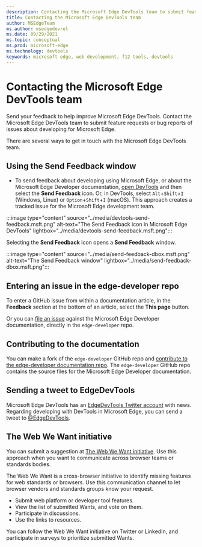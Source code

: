 ```yaml
---
description: Contacting the Microsoft Edge DevTools team to submit feature requests or bug reports of issues about developing for Microsoft Edge.
title: Contacting the Microsoft Edge DevTools team
author: MSEdgeTeam
ms.author: msedgedevrel
ms.date: 09/29/2021
ms.topic: conceptual
ms.prod: microsoft-edge
ms.technology: devtools
keywords: microsoft edge, web development, f12 tools, devtools
---
```

# Contacting the Microsoft Edge DevTools team

<!-- todo:
*  In articles other than DevTools & WebView2, manually handle each, by using public docs, & local bak of present file.
-->


Send your feedback to help improve Microsoft Edge DevTools.  Contact the Microsoft Edge DevTools team to submit feature requests or bug reports of issues about developing for Microsoft Edge.

There are several ways to get in touch with the Microsoft Edge DevTools team.


<!-- ====================================================================== -->
## Using the Send Feedback window

*  To send feedback about developing using Microsoft Edge, or about the Microsoft Edge Developer documentation, [open DevTools][OpeningDevTools] and then select the **Send Feedback** icon.  Or, in DevTools, select `Alt`+`Shift`+`I` (Windows, Linux) or `Option`+`Shift`+`I` (macOS).  This approach creates a tracked issue for the Microsoft Edge development team.

:::image type="content" source="../media/devtools-send-feedback.msft.png" alt-text="The Send Feedback icon in Microsoft Edge DevTools" lightbox="../media/devtools-send-feedback.msft.png":::

Selecting the **Send Feedback** icon opens a **Send Feedback** window.

:::image type="content" source="../media/send-feedback-dbox.msft.png" alt-text="The Send Feedback window" lightbox="../media/send-feedback-dbox.msft.png":::


<!-- ====================================================================== -->
## Entering an issue in the edge-developer repo

To enter a GitHub issue from within a documentation article, in the **Feedback** section at the bottom of an article, select the **This page** button.

Or you can [file an issue][GitHubMicrosoftDocsEdgeDeveloperNewIssue] against the Microsoft Edge Developer documentation, directly in the `edge-developer` repo.


<!-- ====================================================================== -->
## Contributing to the documentation

You can make a fork of the `edge-developer` GitHub repo and [contribute to the edge-developer documentation repo][ContributeEdgeDevDocsRepo].  The `edge-developer` GitHub repo contains the source files for the Microsoft Edge Developer documentation.


<!-- ====================================================================== -->
## Sending a tweet to EdgeDevTools

Microsoft Edge DevTools has an [EdgeDevTools Twitter account][EdgeDevToolsTwitterAccount] with news.  Regarding developing with DevTools in Microsoft Edge, you can send a tweet to [@EdgeDevTools][PostTweetEdgeDevTools].


<!-- ====================================================================== -->
## The Web We Want initiative

You can submit a suggestion at [The Web We Want initiative][WebWeWant].  Use this approach when you want to communicate across browser teams or standards bodies.

The Web We Want is a cross-browser initiative to identify missing features for web standards or browsers.  Use this communication channel to let browser vendors and standards groups know your request.

*  Submit web platform or developer tool features.
*  View the list of submitted Wants, and vote on them.
*  Participate in discussions.
*  Use the links to resources.

You can follow the Web We Want initiative on Twitter or LinkedIn, and participate in surveys to prioritize submitted Wants.


<!-- ====================================================================== -->
<!-- links -->
[OpeningDevTools]: index.md#opening-devtools "OpeningDevTools - Microsoft Edge Developer Tools overview | Microsoft Edge Developer documentation"
[WebWeWant]: ../web-we-want/index.md "The Web We Want initiative | Microsoft Edge Developer documentation"
<!-- external links -->
[PostTweetEdgeDevTools]: https://twitter.com/intent/tweet?text=@EdgeDevTools "@EdgeDevTools | Post a Tweet"
[EdgeDevToolsTwitterAccount]: https://twitter.com/EdgeDevTools "@EdgeDevTools Twitter account"
[GitHubMicrosoftDocsEdgeDeveloperNewIssue]: https://github.com/MicrosoftDocs/edge-developer/issues/new?title=[DevTools%20Docs%20Feedback] "New Issue - MicrosoftDocs/edge-developer - GitHub"
[ContributeEdgeDevDocsRepo]: https://github.com/MicrosoftDocs/edge-developer#contributing "contribute to the edge-developer documentation repo | Microsoft Edge Developer documentation"

